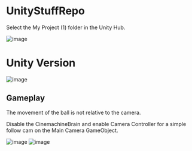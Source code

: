 # UnityStuffRepo

Select the My Project (1) folder in the Unity Hub.

![image](https://user-images.githubusercontent.com/24886689/174933254-85e14453-8fa4-44e8-8e5d-d204884c93de.png)

<h1>Unity Version</h1>

![image](https://user-images.githubusercontent.com/24886689/174932962-d2297ace-e23c-48f1-bb44-a3d12c6c6623.png)


<h2>Gameplay</h2>
 
The movement of the ball is not relative to the camera.

Disable the CinemachineBrain and enable Camera Controller for a simple follow cam on the Main Camera GameObject.

![image](https://user-images.githubusercontent.com/24886689/174932579-723c60e7-0e1d-46e9-b4cd-0426ef29fd87.png) ![image](https://user-images.githubusercontent.com/24886689/174932839-e6ad8889-6f57-45f4-9e74-4fe40390fc5d.png)




